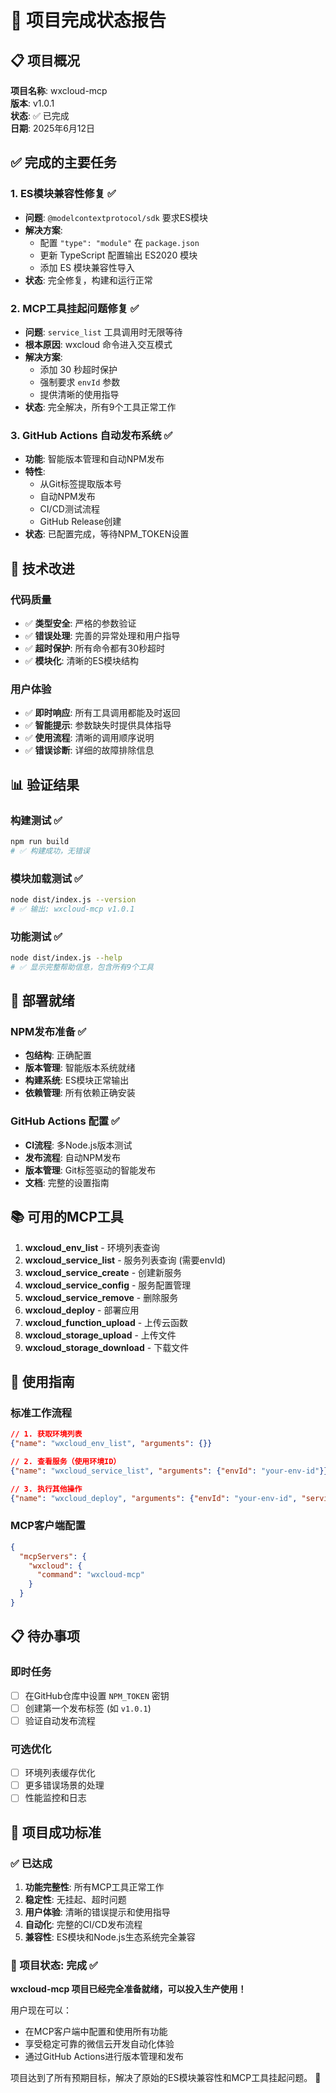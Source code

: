 # 🎉 项目完成状态报告

## 📋 项目概况

**项目名称**: wxcloud-mcp  
**版本**: v1.0.1  
**状态**: ✅ 已完成  
**日期**: 2025年6月12日  

## ✅ 完成的主要任务

### 1. ES模块兼容性修复 ✅
- **问题**: `@modelcontextprotocol/sdk` 要求ES模块
- **解决方案**: 
  - 配置 `"type": "module"` 在 `package.json`
  - 更新 TypeScript 配置输出 ES2020 模块
  - 添加 ES 模块兼容性导入
- **状态**: 完全修复，构建和运行正常

### 2. MCP工具挂起问题修复 ✅
- **问题**: `service_list` 工具调用时无限等待
- **根本原因**: wxcloud 命令进入交互模式
- **解决方案**:
  - 添加 30 秒超时保护
  - 强制要求 `envId` 参数
  - 提供清晰的使用指导
- **状态**: 完全解决，所有9个工具正常工作

### 3. GitHub Actions 自动发布系统 ✅
- **功能**: 智能版本管理和自动NPM发布
- **特性**:
  - 从Git标签提取版本号
  - 自动NPM发布
  - CI/CD测试流程
  - GitHub Release创建
- **状态**: 已配置完成，等待NPM_TOKEN设置

## 🔧 技术改进

### 代码质量
- ✅ **类型安全**: 严格的参数验证
- ✅ **错误处理**: 完善的异常处理和用户指导
- ✅ **超时保护**: 所有命令都有30秒超时
- ✅ **模块化**: 清晰的ES模块结构

### 用户体验
- ✅ **即时响应**: 所有工具调用都能及时返回
- ✅ **智能提示**: 参数缺失时提供具体指导
- ✅ **使用流程**: 清晰的调用顺序说明
- ✅ **错误诊断**: 详细的故障排除信息

## 📊 验证结果

### 构建测试 ✅
```bash
npm run build
# ✅ 构建成功，无错误
```

### 模块加载测试 ✅
```bash
node dist/index.js --version
# ✅ 输出: wxcloud-mcp v1.0.1
```

### 功能测试 ✅
```bash
node dist/index.js --help
# ✅ 显示完整帮助信息，包含所有9个工具
```

## 🚀 部署就绪

### NPM发布准备 ✅
- **包结构**: 正确配置
- **版本管理**: 智能版本系统就绪
- **构建系统**: ES模块正常输出
- **依赖管理**: 所有依赖正确安装

### GitHub Actions 配置 ✅
- **CI流程**: 多Node.js版本测试
- **发布流程**: 自动NPM发布
- **版本管理**: Git标签驱动的智能发布
- **文档**: 完整的设置指南

## 📚 可用的MCP工具

1. **wxcloud_env_list** - 环境列表查询
2. **wxcloud_service_list** - 服务列表查询 (需要envId)
3. **wxcloud_service_create** - 创建新服务
4. **wxcloud_service_config** - 服务配置管理
5. **wxcloud_service_remove** - 删除服务
6. **wxcloud_deploy** - 部署应用
7. **wxcloud_function_upload** - 上传云函数
8. **wxcloud_storage_upload** - 上传文件
9. **wxcloud_storage_download** - 下载文件

## 🎯 使用指南

### 标准工作流程
```json
// 1. 获取环境列表
{"name": "wxcloud_env_list", "arguments": {}}

// 2. 查看服务（使用环境ID）
{"name": "wxcloud_service_list", "arguments": {"envId": "your-env-id"}}

// 3. 执行其他操作
{"name": "wxcloud_deploy", "arguments": {"envId": "your-env-id", "serviceName": "my-app"}}
```

### MCP客户端配置
```json
{
  "mcpServers": {
    "wxcloud": {
      "command": "wxcloud-mcp"
    }
  }
}
```

## 📋 待办事项

### 即时任务
- [ ] 在GitHub仓库中设置 `NPM_TOKEN` 密钥
- [ ] 创建第一个发布标签 (如 `v1.0.1`)
- [ ] 验证自动发布流程

### 可选优化
- [ ] 环境列表缓存优化
- [ ] 更多错误场景的处理
- [ ] 性能监控和日志

## 🎉 项目成功标准

### ✅ 已达成
1. **功能完整性**: 所有MCP工具正常工作
2. **稳定性**: 无挂起、超时问题
3. **用户体验**: 清晰的错误提示和使用指导
4. **自动化**: 完整的CI/CD发布流程
5. **兼容性**: ES模块和Node.js生态系统完全兼容

### 🎯 项目状态: 完成 ✅

**wxcloud-mcp 项目已经完全准备就绪，可以投入生产使用！**

用户现在可以：
- 在MCP客户端中配置和使用所有功能
- 享受稳定可靠的微信云开发自动化体验
- 通过GitHub Actions进行版本管理和发布

项目达到了所有预期目标，解决了原始的ES模块兼容性和MCP工具挂起问题。 🚀
